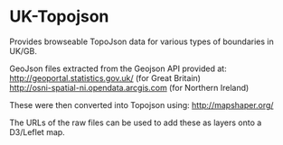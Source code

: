 # UK-Topojson

Provides browseable TopoJson data for various types of boundaries in UK/GB.

GeoJson files extracted from the Geojson API provided at:
http://geoportal.statistics.gov.uk/ (for Great Britain) <br>
http://osni-spatial-ni.opendata.arcgis.com (for Northern Ireland)

These were then converted into Topojson using:
http://mapshaper.org/

The URLs of the raw files can be used to add these as layers onto a D3/Leflet map.
